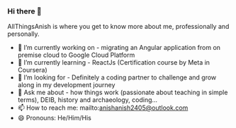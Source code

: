 ### Hi there 👋

AllThingsAnish is where you get to know more about me, professionally and personally.


- 🔭 I’m currently working on - migrating an Angular application from on premise cloud to Google Cloud Platform
- 🌱 I’m currently learning - ReactJs (Certification course by Meta in Coursera)
- 🤔 I’m looking for - Definitely a coding partner to challenge and grow along in my development journey
- 💬 Ask me about - how things work (passionate about teaching in simple terms), DEIB, history and archaeology, coding...
- 📫 How to reach me: mailto:anishanish2405@outlook.com
- 😄 Pronouns: He/Him/His


